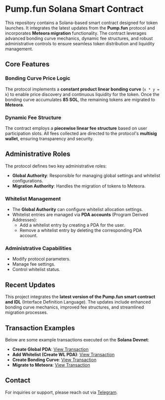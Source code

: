 # Pump.fun Solana Smart Contract

This repository contains a Solana-based smart contract designed for token launches. It integrates the latest updates from the **Pump.fun** protocol and incorporates **Meteora migration** functionality. The contract leverages advanced bonding curve mechanics, dynamic fee structures, and robust administrative controls to ensure seamless token distribution and liquidity management.

## Core Features

### Bonding Curve Price Logic

The protocol implements a **constant product linear bonding curve** (`x * y = k`) to enable price discovery and continuous liquidity for the token. Once the bonding curve accumulates **85 SOL**, the remaining tokens are migrated to **Meteora**.

### Dynamic Fee Structure

The contract employs a **piecewise linear fee structure** based on user participation slots. All fees collected are directed to the protocol's **multisig wallet**, ensuring transparency and security.

## Administrative Roles

The protocol defines two key administrative roles:

- **Global Authority**: Responsible for managing global settings and whitelist configurations.
- **Migration Authority**: Handles the migration of tokens to Meteora.

### Whitelist Management

- The **Global Authority** can configure whitelist allocation settings.
- Whitelist entries are managed via **PDA accounts** (Program Derived Addresses):
  - Add a whitelist entry by creating a PDA for the user.
  - Remove a whitelist entry by deleting the corresponding PDA account.

### Administrative Capabilities

- Modify protocol parameters.
- Manage fee settings.
- Control whitelist status.

## Recent Updates

This project integrates the **latest version of the Pump.fun smart contract and IDL** (Interface Definition Language). The updates include enhanced bonding curve mechanics, improved fee structures, and streamlined migration processes.

## Transaction Examples

Below are some example transactions executed on the **Solana Devnet**:

- **Create Global PDA**: [View Transaction](https://solscan.io/tx/5YmZqVgFcKk11uUVTBZvtMCnbbfthM4QpYHvvWdRNqXhmeyFmE85H5XeQF9pAX6M8DApqn1PeyCH9mYhdCsEkvce?cluster=devnet)
- **Add Whitelist (Create WL PDA)**: [View Transaction](https://solscan.io/tx/3R4fXk3VYXUAAFEXhVoR52g8ZPnjeZcuEhkCPSiBKJQGbjgDW9dBNE7REsz3KwYPV582HzUZ9Qv7SwgnDxgoTXHU?cluster=devnet)
- **Create Bonding Curve**: [View Transaction](https://solscan.io/tx/22cFFDRgLnBpce97FhSE9srHcopkmDG3WpiwbgpwAj6VReu8cLMaZv3vnEvXMBr48XrCLGQ2xAzdUKBxKdfHFx2i?cluster=devnet)
- **Migrate to Meteora**: [View Transaction](https://solscan.io/tx/5F1R9WBYgDXyATWjyyrCJKL2wudjK4WNom6KL4H2LQjcabfLR3agoaifiQWwMEWpmR47bKozJSn1esLCWmyMaRHe?cluster=devnet)

## Contact

For inquiries or support, please reach out via [Telegram](https://t.me/ptcbink).